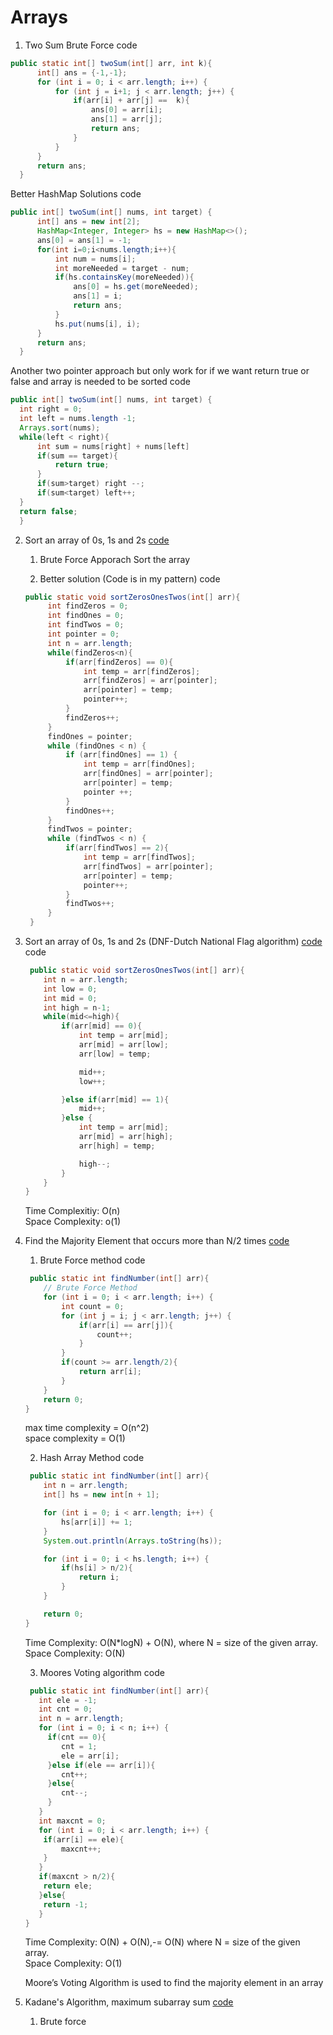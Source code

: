 # Arrays

1) Two Sum 
  Brute Force
  code
  ```java
  public static int[] twoSum(int[] arr, int k){
        int[] ans = {-1,-1};
        for (int i = 0; i < arr.length; i++) {
            for (int j = i+1; j < arr.length; j++) {
                if(arr[i] + arr[j] ==  k){
                    ans[0] = arr[i];
                    ans[1] = arr[j];
                    return ans;
                }
            }
        }
        return ans;
    }
  ```

  Better HashMap Solutions
  code
  ```java
  public int[] twoSum(int[] nums, int target) {
        int[] ans = new int[2];
        HashMap<Integer, Integer> hs = new HashMap<>();
        ans[0] = ans[1] = -1;
        for(int i=0;i<nums.length;i++){
            int num = nums[i];
            int moreNeeded = target - num;
            if(hs.containsKey(moreNeeded)){
                ans[0] = hs.get(moreNeeded);
                ans[1] = i;
                return ans;
            }
            hs.put(nums[i], i);
        }
        return ans;
    }
  ```

  Another two pointer approach but only work for if we want return true or false and array is needed to be sorted
  code
  ```java
  public int[] twoSum(int[] nums, int target) {
    int right = 0;
    int left = nums.length -1;
    Arrays.sort(nums);
    while(left < right){
        int sum = nums[right] + nums[left]
        if(sum == target){
            return true;
        }
        if(sum>target) right --;
        if(sum<target) left++;
    }
    return false;   
    }
  ```

2) Sort an array of 0s, 1s and 2s [code](Arrays_medium/code2.java)
   1) Brute Force Apporach
   Sort the array

   2) Better solution (Code is in my pattern)
   code
   ```java
   public static void sortZerosOnesTwos(int[] arr){
        int findZeros = 0;
        int findOnes = 0;
        int findTwos = 0;
        int pointer = 0;
        int n = arr.length;
        while(findZeros<n){
            if(arr[findZeros] == 0){
                int temp = arr[findZeros];
                arr[findZeros] = arr[pointer];
                arr[pointer] = temp;
                pointer++;
            }
            findZeros++;
        }
        findOnes = pointer;
        while (findOnes < n) {
            if (arr[findOnes] == 1) {
                int temp = arr[findOnes];
                arr[findOnes] = arr[pointer];
                arr[pointer] = temp;
                pointer ++;
            }
            findOnes++;
        }
        findTwos = pointer;
        while (findTwos < n) {
            if(arr[findTwos] == 2){
                int temp = arr[findTwos];
                arr[findTwos] = arr[pointer];
                arr[pointer] = temp;
                pointer++;
            }
            findTwos++;
        }
    }
   ```

3) Sort an array of 0s, 1s and 2s (DNF-Dutch National Flag algorithm) [code](Arrays_medium/code3.java)
    code
    ```java
     public static void sortZerosOnesTwos(int[] arr){
        int n = arr.length;
        int low = 0;
        int mid = 0;
        int high = n-1;
        while(mid<=high){
            if(arr[mid] == 0){
                int temp = arr[mid];
                arr[mid] = arr[low];
                arr[low] = temp;

                mid++;
                low++;

            }else if(arr[mid] == 1){
                mid++;
            }else {
                int temp = arr[mid];
                arr[mid] = arr[high];
                arr[high] = temp;

                high--;
            }
        }
    }
    ```
    Time Complexitiy: O(n)\
    Space Complexity: o(1)

4) Find the Majority Element that occurs more than N/2 times [code](Arrays_medium/code4.java)
    1) Brute Force method
    code
    ```java
     public static int findNumber(int[] arr){
        // Brute Force Method
        for (int i = 0; i < arr.length; i++) {
            int count = 0;
            for (int j = i; j < arr.length; j++) {
                if(arr[i] == arr[j]){
                    count++;
                }
            }
            if(count >= arr.length/2){
                return arr[i];
            }
        }
        return 0;
    }
    ```

    max time complexity = O(n^2)\
    space complexity = O(1)

    2) Hash Array Method
    code
    ```java
     public static int findNumber(int[] arr){
        int n = arr.length;
        int[] hs = new int[n + 1];

        for (int i = 0; i < arr.length; i++) {
            hs[arr[i]] += 1;
        }
        System.out.println(Arrays.toString(hs));

        for (int i = 0; i < hs.length; i++) {
            if(hs[i] > n/2){
                return i;
            }
        }

        return 0;
    }
    ```

    Time Complexity: O(N*logN) + O(N), where N = size of the given array.\
    Space Complexity: O(N)

    3) Moores Voting algorithm
    code
    ```java
     public static int findNumber(int[] arr){
       int ele = -1;
       int cnt = 0;
       int n = arr.length;
       for (int i = 0; i < n; i++) {
         if(cnt == 0){
            cnt = 1;
            ele = arr[i];
         }else if(ele == arr[i]){
            cnt++;
         }else{
            cnt--;
         }
       }
       int maxcnt = 0;
       for (int i = 0; i < arr.length; i++) {
        if(arr[i] == ele){
            maxcnt++;
        }
       }
       if(maxcnt > n/2){
        return ele;
       }else{
        return -1;
       }
    }
    ```
    Time Complexity: O(N) + O(N),-= O(N) where N = size of the given array.\
    Space Complexity: O(1)

    Moore’s Voting Algorithm is used to find the majority element in an array 

5) Kadane's Algorithm, maximum subarray sum [code](Arrays_medium/code4.java)
    1) Brute force